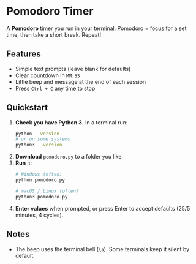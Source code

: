 
# Pomodoro Timer

A **Pomodoro** timer you run in your terminal.
Pomodoro = focus for a set time, then take a short break. Repeat!

## Features
- Simple text prompts (leave blank for defaults)
- Clear countdown in `MM:SS`
- Little beep and message at the end of each session
- Press `Ctrl + C` any time to stop

## Quickstart

1. **Check you have Python 3.** In a terminal run:
   ```bash
   python --version
   # or on some systems
   python3 --version
   ```
2. **Download** `pomodoro.py` to a folder you like.
3. **Run** it:
   ```bash
   # Windows (often)
   python pomodoro.py

   # macOS / Linux (often)
   python3 pomodoro.py
   ```
4. **Enter values** when prompted, or press Enter to accept defaults (25/5 minutes, 4 cycles).

## Notes
- The beep uses the terminal bell (`\a`). Some terminals keep it silent by default.
